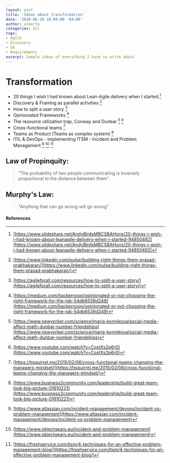 ```yaml
---
layout: post
title: 'Ideas about transformation'
date: '2020-06-20 10:00:00 -04:00'
author: alberto
categories: All
tags:
- Agile
- Discovery
- UX
- Requirements
excerpt: Sample ideas of everything I have to write about
---
```


# Transformation
* 20 things I wish I had known about Lean-Agile delivery when I started.[^1]
* Discovery & Framing as parallel activities [^2]
* How to split a user story [^3]
* Opinionated Frameworks [^4]
* The resource utilization trap, Conway and Dunbar [^5] [^6]
* Cross-functional teams [^7]
* Teams as Product (Teams as complex system) [^8]
* ITIL & DevOps - Implementing ITSM - Incident and Problem Management [^9] [^10] [^11]


## Law of Propinquity:
> "The probability of two people communicating is inversely proportional to the distance between them".

## Murphy's Law:
> "Anything that can go wrong will go wrong"

#### References
[^1]: [https://www.slideshare.net/AndyBirdsMBCSBAHons/20-things-i-wish-i-had-known-about-leanagile-delivery-when-i-started-94850492](https://www.slideshare.net/AndyBirdsMBCSBAHons/20-things-i-wish-i-had-known-about-leanagile-delivery-when-i-started-94850492)
[^2]: [https://www.linkedin.com/pulse/building-right-things-them-prasad-prabhakaran/](https://www.linkedin.com/pulse/building-right-things-them-prasad-prabhakaran/)
[^3]: [https://agileforall.com/resources/how-to-split-a-user-story/](https://agileforall.com/resources/how-to-split-a-user-story/)
[^4]: [https://medium.com/hackernoon/opinionated-or-not-choosing-the-right-framework-for-the-job-54db6539d249](https://medium.com/hackernoon/opinionated-or-not-choosing-the-right-framework-for-the-job-54db6539d249)
[^5]: [https://www.newyorker.com/science/maria-konnikova/social-media-affect-math-dunbar-number-friendships](https://www.newyorker.com/science/maria-konnikova/social-media-affect-math-dunbar-number-friendships)
[^6]: [https://www.youtube.com/watch?v=CostXs2p6r0](https://www.youtube.com/watch?v=CostXs2p6r0)
[^7]: [https://tisquirrel.me/2015/02/06/cross-functional-teams-changing-the-managers-mindset/](https://tisquirrel.me/2015/02/06/cross-functional-teams-changing-the-managers-mindset/)
[^8]: [https://www.business2community.com/leadership/build-great-team-look-big-picture-01610221](https://www.business2community.com/leadership/build-great-team-look-big-picture-01610221)
[^9]: [https://www.atlassian.com/incident-management/devops/incident-vs-problem-management](https://www.atlassian.com/incident-management/devops/incident-vs-problem-management)
[^10]: [https://www.objectgears.eu/incident-and-problem-management](https://www.objectgears.eu/incident-and-problem-management)
[^11]: [https://freshservice.com/itsm/4-techniques-for-an-effective-problem-management-blog/](https://freshservice.com/itsm/4-techniques-for-an-effective-problem-management-blog/)
